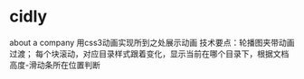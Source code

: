 # cidly
about a company
用css3动画实现所到之处展示动画
技术要点：轮播图夹带动画过渡；
         每个块滚动，对应目录样式跟着变化，显示当前在哪个目录下，根据文档高度-滑动条所在位置判断
